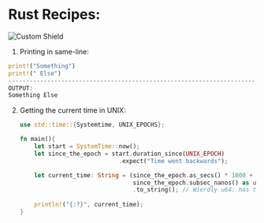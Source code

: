 # Rust Recipes:
![Custom Shield](https://img.shields.io/badge/Language-Rust-orange.svg?style=for-the-badge&logo=rust) 

1. Printing in same-line:
```rust
print!("Something")
print!(" Else")
----------------------------------------------------------------------
OUTPUT:
Something Else
```

2. Getting the current time in UNIX:

   ```rust
   use std::time::{Systemtime, UNIX_EPOCHS};
   
   fn main(){
       let start = SystemTime::now();
       let since_the_epoch = start.duration_since(UNIX_EPOCH)
                               .expect("Time went backwards");
   
       let current_time: String = (since_the_epoch.as_secs() * 1000 +
                                   since_the_epoch.subsec_nanos() as u64 / 1_000_000)
                                   .to_string(); // Wierdly u64: has to_string() and u32: has to_String()
       								
       println!("{:?}", current_time);
   }
   ```

   